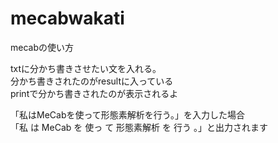 # mecabwakati
mecabの使い方

 txtに分かち書きさせたい文を入れる。  
 分かち書きされたのがresultに入っている  
 printで分かち書きされたのが表示されるよ  




「私はMeCabを使って形態素解析を行う。」を入力した場合  
「私 は MeCab を 使っ て 形態素解析 を 行う 。」と出力されます
